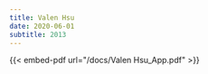 ```yaml
---
title: Valen Hsu
date: 2020-06-01
subtitle: 2013
---
```


{{< embed-pdf url="/docs/Valen Hsu_App.pdf" >}}